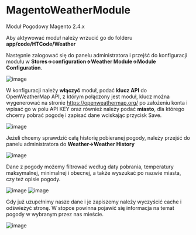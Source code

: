 # MagentoWeatherModule
Moduł Pogodowy Magento 2.4.x 

Aby aktywować moduł należy wrzucić go do folderu <b>app/code/HTCode/Weather</b>

Następnie zalogować się do panelu administratora i przejść do konfiguracji modułu w <b>Stores->configuration->Weather Module->Module Configuration</b>.

![image](https://user-images.githubusercontent.com/12450934/134821654-b9bf7246-fb85-45a7-b785-9e7524584f37.png)


W konfiguracji należy <b>włączyć</b> moduł, podać <b>klucz API</b> do OpenWeatherMap API, z którym połączony jest moduł, klucz można wygenerować na stronie https://openweathermap.org/ po założeniu konta i wpisać go w polu API KEY oraz również należy podać <b>miasto</b>, dla którego chcemy pobrać pogodę i zapisać dane wciskając przycisk Save.

![image](https://user-images.githubusercontent.com/12450934/134821704-c1224018-af7e-41a1-aced-f8e6726abf64.png)

Jeżeli chcemy sprawdzić całą historię pobieranej pogody, należy przejść do panelu administratora do <b>Weather->Weather History</b>

![image](https://user-images.githubusercontent.com/12450934/134821767-ef6e5d7d-dccb-4c7a-a7fb-9cffe3762081.png)

Dane z pogody możemy filtrować według daty pobrania, temperatury maksymalnej, minimalnej i obecnej, a także wyszukać po nazwie miasta, czy też opisie pogody.

![image](https://user-images.githubusercontent.com/12450934/134821789-d127892b-204f-4d6a-a2c8-dcc9dad03c98.png)
![image](https://user-images.githubusercontent.com/12450934/134821809-a78f2d56-b927-44e5-8201-1844a6f45f0d.png)

Gdy już uzupełnimy nasze dane i je zapiszemy należy wyczyścić cache i odświeżyć stronę. W stopce powinna pojawić się informacja na temat pogody w wybranym przez nas mieście.

![image](https://user-images.githubusercontent.com/12450934/134821965-60b8421a-d0ad-439b-9999-b52b6b2b5293.png)
